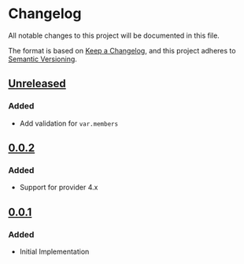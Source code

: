 # Changelog

All notable changes to this project will be documented in this file.

The format is based on [Keep a Changelog](https://keepachangelog.com/en/1.0.0/),
and this project adheres to [Semantic Versioning](https://semver.org/spec/v2.0.0.html).

## [Unreleased]

### Added

- Add validation for `var.members`

## [0.0.2]

### Added

- Support for provider 4.x

## [0.0.1]

### Added

- Initial Implementation

[unreleased]: https://github.com/mineiros-io/terraform-google-artifact-registry-repository-iam/compare/v0.0.2...HEAD
[0.0.2]: https://github.com/mineiros-io/terraform-google-artifact-registry-repository-iam/compare/v0.0.1...v0.0.2
[0.0.1]: https://github.com/mineiros-io/terraform-google-artifact-registry-repository-iam/releases/tag/v0.0.1
